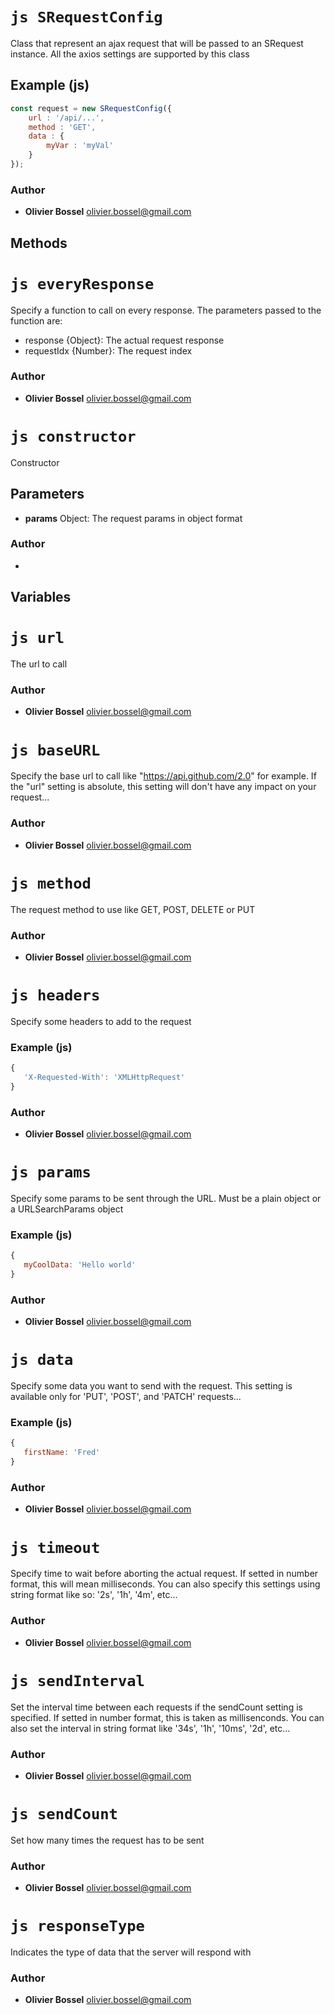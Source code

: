 


<!-- @namespace    sugar.js.http -->

# ```js SRequestConfig ```


Class that represent an ajax request that will be passed to an SRequest instance.
All the axios settings are supported by this class



## Example (js)

```js
const request = new SRequestConfig({
 	url : '/api/...',
 	method : 'GET',
 	data : {
 		myVar : 'myVal'
 	}
});
```


### Author
- **Olivier Bossel** <a href="mailto:olivier.bossel@gmail.com">olivier.bossel@gmail.com</a> 


## Methods




# ```js everyResponse ```


Specify a function to call on every response. The parameters passed to the function are:
- response {Object}: The actual request response
- requestIdx {Number}: The request index




### Author
- **Olivier Bossel** <a href="mailto:olivier.bossel@gmail.com">olivier.bossel@gmail.com</a> 





# ```js constructor ```


Constructor

## Parameters

- **params**  Object: The request params in object format




### Author
- 


## Variables




# ```js url ```


The url to call



### Author
- **Olivier Bossel** <a href="mailto:olivier.bossel@gmail.com">olivier.bossel@gmail.com</a> 





# ```js baseURL ```


Specify the base url to call like "https://api.github.com/2.0" for example.
If the "url" setting is absolute, this setting will don't have any impact on your request...



### Author
- **Olivier Bossel** <a href="mailto:olivier.bossel@gmail.com">olivier.bossel@gmail.com</a> 





# ```js method ```


The request method to use like GET, POST, DELETE or PUT



### Author
- **Olivier Bossel** <a href="mailto:olivier.bossel@gmail.com">olivier.bossel@gmail.com</a> 





# ```js headers ```


Specify some headers to add to the request


### Example (js)

```js
{
   'X-Requested-With': 'XMLHttpRequest'
}
```


### Author
- **Olivier Bossel** <a href="mailto:olivier.bossel@gmail.com">olivier.bossel@gmail.com</a> 





# ```js params ```


Specify some params to be sent through the URL.
Must be a plain object or a URLSearchParams object


### Example (js)

```js
{
   myCoolData: 'Hello world'
}
```


### Author
- **Olivier Bossel** <a href="mailto:olivier.bossel@gmail.com">olivier.bossel@gmail.com</a> 





# ```js data ```


Specify some data you want to send with the request.
This setting is available only for 'PUT', 'POST', and 'PATCH' requests...


### Example (js)

```js
{
   firstName: 'Fred'
}
```


### Author
- **Olivier Bossel** <a href="mailto:olivier.bossel@gmail.com">olivier.bossel@gmail.com</a> 





# ```js timeout ```


Specify time to wait before aborting the actual request. If setted in number format, this will mean milliseconds.
You can also specify this settings using string format like so: '2s', '1h', '4m', etc...



### Author
- **Olivier Bossel** <a href="mailto:olivier.bossel@gmail.com">olivier.bossel@gmail.com</a> 





# ```js sendInterval ```


Set the interval time between each requests if the sendCount setting is specified.
If setted in number format, this is taken as millisenconds. You can also set the interval
in string format like '34s', '1h', '10ms', '2d', etc...



### Author
- **Olivier Bossel** <a href="mailto:olivier.bossel@gmail.com">olivier.bossel@gmail.com</a> 





# ```js sendCount ```


Set how many times the request has to be sent



### Author
- **Olivier Bossel** <a href="mailto:olivier.bossel@gmail.com">olivier.bossel@gmail.com</a> 





# ```js responseType ```


Indicates the type of data that the server will respond with



### Author
- **Olivier Bossel** <a href="mailto:olivier.bossel@gmail.com">olivier.bossel@gmail.com</a> 

